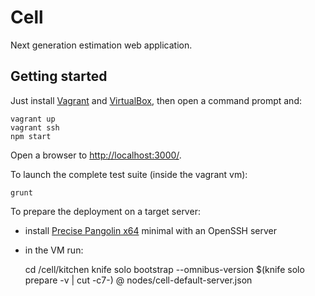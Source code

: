 Cell
====

Next generation estimation web application.

Getting started
---------------

Just install [Vagrant](http://www.vagrantup.com/) and [VirtualBox](https://www.virtualbox.org/), then open a command prompt and:

	vagrant up
	vagrant ssh
	npm start
	
Open a browser to [http://localhost:3000/](http://localhost:3000/).

To launch the complete test suite (inside the vagrant vm):

	grunt

To prepare the deployment on a target server:
* install [Precise Pangolin x64](http://releases.ubuntu.com/precise/) minimal with an OpenSSH server
* in the VM run:


	cd /cell/kitchen
	knife solo bootstrap --omnibus-version $(knife solo prepare -v | cut -c7-) <username>@<host> nodes/cell-default-server.json
